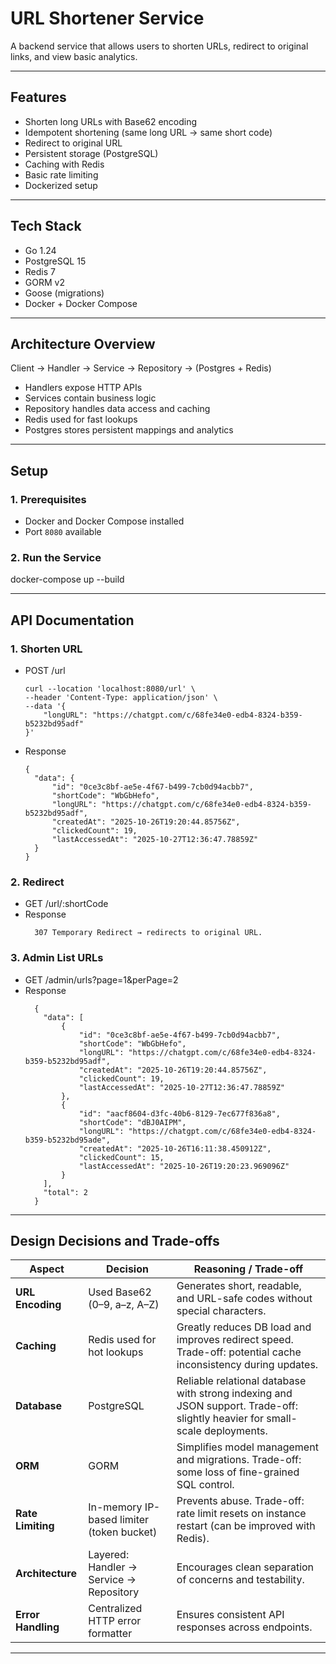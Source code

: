 # URL Shortener Service

A backend service that allows users to shorten URLs, redirect to original links, and view basic analytics.

---

## Features

- Shorten long URLs with Base62 encoding  
- Idempotent shortening (same long URL → same short code)  
- Redirect to original URL  
- Persistent storage (PostgreSQL)  
- Caching with Redis  
- Basic rate limiting  
- Dockerized setup  

---

## Tech Stack

- Go 1.24  
- PostgreSQL 15  
- Redis 7  
- GORM v2  
- Goose (migrations)  
- Docker + Docker Compose  

---

## Architecture Overview
Client → Handler → Service → Repository → (Postgres + Redis)
- Handlers expose HTTP APIs  
- Services contain business logic  
- Repository handles data access and caching  
- Redis used for fast lookups  
- Postgres stores persistent mappings and analytics

---

## Setup

### 1. Prerequisites
- Docker and Docker Compose installed  
- Port `8080` available  

### 2. Run the Service
docker-compose up --build

---

## API Documentation

### 1. Shorten URL
- POST /url
  ```
  curl --location 'localhost:8080/url' \
  --header 'Content-Type: application/json' \
  --data '{
      "longURL": "https://chatgpt.com/c/68fe34e0-edb4-8324-b359-b5232bd95adf"
  }'
  ```
- Response
  ```
  {
    "data": {
        "id": "0ce3c8bf-ae5e-4f67-b499-7cb0d94acbb7",
        "shortCode": "WbGbHefo",
        "longURL": "https://chatgpt.com/c/68fe34e0-edb4-8324-b359-b5232bd95adf",
        "createdAt": "2025-10-26T19:20:44.85756Z",
        "clickedCount": 19,
        "lastAccessedAt": "2025-10-27T12:36:47.78859Z"
    }
  }
  ```
### 2. Redirect
- GET /url/:shortCode
- Response
  ```
    307 Temporary Redirect → redirects to original URL.
  ```

### 3. Admin List URLs
- GET /admin/urls?page=1&perPage=2
- Response
  ```
    {
      "data": [
          {
              "id": "0ce3c8bf-ae5e-4f67-b499-7cb0d94acbb7",
              "shortCode": "WbGbHefo",
              "longURL": "https://chatgpt.com/c/68fe34e0-edb4-8324-b359-b5232bd95adf",
              "createdAt": "2025-10-26T19:20:44.85756Z",
              "clickedCount": 19,
              "lastAccessedAt": "2025-10-27T12:36:47.78859Z"
          },
          {
              "id": "aacf8604-d3fc-40b6-8129-7ec677f836a8",
              "shortCode": "dBJ0AIPM",
              "longURL": "https://chatgpt.com/c/68fe34e0-edb4-8324-b359-b5232bd95ade",
              "createdAt": "2025-10-26T16:11:38.450912Z",
              "clickedCount": 15,
              "lastAccessedAt": "2025-10-26T19:20:23.969096Z"
          }
      ],
      "total": 2
    }
  ```
---

## Design Decisions and Trade-offs

| Aspect | Decision | Reasoning / Trade-off |
|--------|-----------|------------------------|
| **URL Encoding** | Used Base62 (0–9, a–z, A–Z) | Generates short, readable, and URL-safe codes without special characters. |
| **Caching** | Redis used for hot lookups | Greatly reduces DB load and improves redirect speed. Trade-off: potential cache inconsistency during updates. |
| **Database** | PostgreSQL | Reliable relational database with strong indexing and JSON support. Trade-off: slightly heavier for small-scale deployments. |
| **ORM** | GORM | Simplifies model management and migrations. Trade-off: some loss of fine-grained SQL control. |
| **Rate Limiting** | In-memory IP-based limiter (token bucket) | Prevents abuse. Trade-off: rate limit resets on instance restart (can be improved with Redis). |
| **Architecture** | Layered: Handler → Service → Repository | Encourages clean separation of concerns and testability. |
| **Error Handling** | Centralized HTTP error formatter | Ensures consistent API responses across endpoints. |

---




